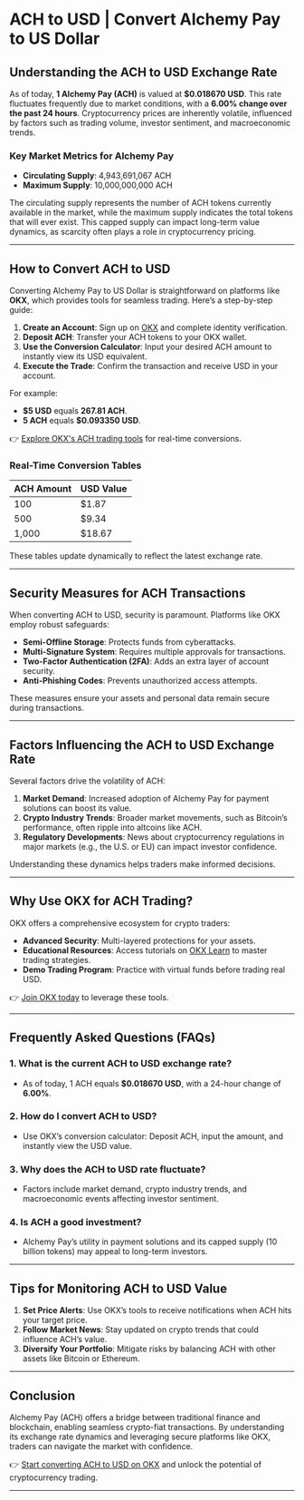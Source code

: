 # ACH to USD | Convert Alchemy Pay to US Dollar  

## Understanding the ACH to USD Exchange Rate  

As of today, **1 Alchemy Pay (ACH)** is valued at **$0.018670 USD**. This rate fluctuates frequently due to market conditions, with a **6.00% change over the past 24 hours**. Cryptocurrency prices are inherently volatile, influenced by factors such as trading volume, investor sentiment, and macroeconomic trends.  

### Key Market Metrics for Alchemy Pay  
- **Circulating Supply**: 4,943,691,067 ACH  
- **Maximum Supply**: 10,000,000,000 ACH  

The circulating supply represents the number of ACH tokens currently available in the market, while the maximum supply indicates the total tokens that will ever exist. This capped supply can impact long-term value dynamics, as scarcity often plays a role in cryptocurrency pricing.  

---

## How to Convert ACH to USD  

Converting Alchemy Pay to US Dollar is straightforward on platforms like **OKX**, which provides tools for seamless trading. Here’s a step-by-step guide:  

1. **Create an Account**: Sign up on [OKX](https://bit.ly/okx-bonus) and complete identity verification.  
2. **Deposit ACH**: Transfer your ACH tokens to your OKX wallet.  
3. **Use the Conversion Calculator**: Input your desired ACH amount to instantly view its USD equivalent.  
4. **Execute the Trade**: Confirm the transaction and receive USD in your account.  

For example:  
- **$5 USD** equals **267.81 ACH**.  
- **5 ACH** equals **$0.093350 USD**.  

👉 [Explore OKX's ACH trading tools](https://bit.ly/okx-bonus) for real-time conversions.  

### Real-Time Conversion Tables  
| ACH Amount | USD Value |  
|------------|-----------|  
| 100        | $1.87     |  
| 500        | $9.34     |  
| 1,000      | $18.67    |  

These tables update dynamically to reflect the latest exchange rate.  

---

## Security Measures for ACH Transactions  

When converting ACH to USD, security is paramount. Platforms like OKX employ robust safeguards:  
- **Semi-Offline Storage**: Protects funds from cyberattacks.  
- **Multi-Signature System**: Requires multiple approvals for transactions.  
- **Two-Factor Authentication (2FA)**: Adds an extra layer of account security.  
- **Anti-Phishing Codes**: Prevents unauthorized access attempts.  

These measures ensure your assets and personal data remain secure during transactions.  

---

## Factors Influencing the ACH to USD Exchange Rate  

Several factors drive the volatility of ACH:  
1. **Market Demand**: Increased adoption of Alchemy Pay for payment solutions can boost its value.  
2. **Crypto Industry Trends**: Broader market movements, such as Bitcoin’s performance, often ripple into altcoins like ACH.  
3. **Regulatory Developments**: News about cryptocurrency regulations in major markets (e.g., the U.S. or EU) can impact investor confidence.  

Understanding these dynamics helps traders make informed decisions.  

---

## Why Use OKX for ACH Trading?  

OKX offers a comprehensive ecosystem for crypto traders:  
- **Advanced Security**: Multi-layered protections for your assets.  
- **Educational Resources**: Access tutorials on [OKX Learn](https://bit.ly/okx-bonusen-eu/learn) to master trading strategies.  
- **Demo Trading Program**: Practice with virtual funds before trading real USD.  

👉 [Join OKX today](https://bit.ly/okx-bonus) to leverage these tools.  

---

## Frequently Asked Questions (FAQs)  

### 1. **What is the current ACH to USD exchange rate?**  
   - As of today, 1 ACH equals **$0.018670 USD**, with a 24-hour change of **6.00%**.  

### 2. **How do I convert ACH to USD?**  
   - Use OKX’s conversion calculator: Deposit ACH, input the amount, and instantly view the USD value.  

### 3. **Why does the ACH to USD rate fluctuate?**  
   - Factors include market demand, crypto industry trends, and macroeconomic events affecting investor sentiment.  

### 4. **Is ACH a good investment?**  
   - Alchemy Pay’s utility in payment solutions and its capped supply (10 billion tokens) may appeal to long-term investors.  

---

## Tips for Monitoring ACH to USD Value  

1. **Set Price Alerts**: Use OKX’s tools to receive notifications when ACH hits your target price.  
2. **Follow Market News**: Stay updated on crypto trends that could influence ACH’s value.  
3. **Diversify Your Portfolio**: Mitigate risks by balancing ACH with other assets like Bitcoin or Ethereum.  

---

## Conclusion  

Alchemy Pay (ACH) offers a bridge between traditional finance and blockchain, enabling seamless crypto-fiat transactions. By understanding its exchange rate dynamics and leveraging secure platforms like OKX, traders can navigate the market with confidence.  

👉 [Start converting ACH to USD on OKX](https://bit.ly/okx-bonus) and unlock the potential of cryptocurrency trading.  

--- 

